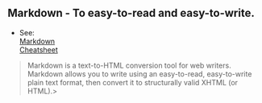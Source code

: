 ## Markdown - To easy-to-read and easy-to-write.
* See:  
[Markdown](https://daringfireball.net/projects/markdown/)  
[Cheatsheet](https://github.com/adam-p/markdown-here/wiki/Markdown-Cheatsheet)  

> Markdown is a text-to-HTML conversion tool for web writers.
> Markdown allows you to write using an easy-to-read, easy-to-write plain text format, then convert it to structurally valid XHTML (or HTML).>